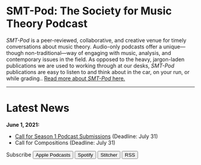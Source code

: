 <div class="hero-image-main" style="background-image: url('images/soundtrap-h6PDEdr9IZo-unsplash.jpg');" alt="Microphone and Laptop. Credit: Soundtrap">
  <div class="hero-text">
    <h1>SMT-Pod: The Society for Music Theory Podcast</h1>
  </div>
</div>

_SMT-Pod_ is a peer-reviewed, collaborative, and creative venue for timely conversations about music theory. Audio-only podcasts offer a unique—though non-traditional—way of engaging with music, analysis, and contemporary issues in the field. As opposed to the heavy, jargon-laden publications we are used to working through at our desks, _SMT-Pod_ publications are easy to listen to and think about in the car, on your run, or while grading.. [Read more about _SMT-Pod_ here.](about)

<hr>

# Latest News
**June 1, 2021:**
* [Call for Season 1 Podcast Submissions](submit) (Deadline: July 31)
* Call for Compositions (Deadline: July 31)
  
<div class="subscribe">
<p style="padding-right: 30px;">Subscribe
<a href="http://google.com" target="_blank"><button>Apple Podcasts</button></a>
<a href="http://google.com" target="_blank"><button>Spotify</button></a>
<a href="http://google.com" target="_blank"><button>Stitcher</button></a>
<a href="http://google.com" target="_blank"><button>RSS</button></a>
</p></div>

